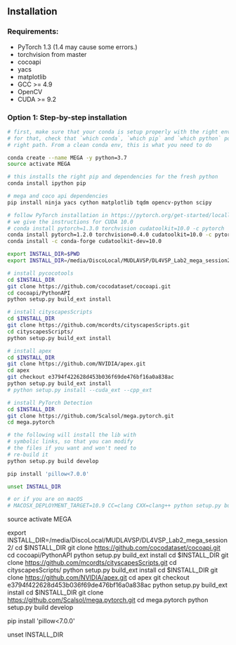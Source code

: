 ## Installation

### Requirements:
- PyTorch 1.3 (1.4 may cause some errors.)
- torchvision from master
- cocoapi
- yacs
- matplotlib
- GCC >= 4.9
- OpenCV
- CUDA >= 9.2


### Option 1: Step-by-step installation

```bash
# first, make sure that your conda is setup properly with the right environment
# for that, check that `which conda`, `which pip` and `which python` points to the
# right path. From a clean conda env, this is what you need to do

conda create --name MEGA -y python=3.7
source activate MEGA

# this installs the right pip and dependencies for the fresh python
conda install ipython pip

# mega and coco api dependencies
pip install ninja yacs cython matplotlib tqdm opencv-python scipy

# follow PyTorch installation in https://pytorch.org/get-started/locally/
# we give the instructions for CUDA 10.0
# conda install pytorch=1.3.0 torchvision cudatoolkit=10.0 -c pytorch
conda install pytorch=1.2.0 torchvision=0.4.0 cudatoolkit=10.0 -c pytorch
conda install -c conda-forge cudatoolkit-dev=10.0

export INSTALL_DIR=$PWD
export INSTALL_DIR=/media/DiscoLocal/MUDLAVSP/DL4VSP_Lab2_mega_session2/

# install pycocotools
cd $INSTALL_DIR
git clone https://github.com/cocodataset/cocoapi.git
cd cocoapi/PythonAPI
python setup.py build_ext install

# install cityscapesScripts
cd $INSTALL_DIR
git clone https://github.com/mcordts/cityscapesScripts.git
cd cityscapesScripts/
python setup.py build_ext install

# install apex
cd $INSTALL_DIR
git clone https://github.com/NVIDIA/apex.git
cd apex
git checkout e3794f422628d453b036f69de476bf16a0a838ac
python setup.py build_ext install
# python setup.py install --cuda_ext --cpp_ext

# install PyTorch Detection
cd $INSTALL_DIR
git clone https://github.com/Scalsol/mega.pytorch.git
cd mega.pytorch

# the following will install the lib with
# symbolic links, so that you can modify
# the files if you want and won't need to
# re-build it
python setup.py build develop

pip install 'pillow<7.0.0'

unset INSTALL_DIR

# or if you are on macOS
# MACOSX_DEPLOYMENT_TARGET=10.9 CC=clang CXX=clang++ python setup.py build develop
```
source activate MEGA

export INSTALL_DIR=/media/DiscoLocal/MUDLAVSP/DL4VSP_Lab2_mega_session2/
cd $INSTALL_DIR
git clone https://github.com/cocodataset/cocoapi.git
cd cocoapi/PythonAPI
python setup.py build_ext install
cd $INSTALL_DIR
git clone https://github.com/mcordts/cityscapesScripts.git
cd cityscapesScripts/
python setup.py build_ext install
cd $INSTALL_DIR
git clone https://github.com/NVIDIA/apex.git
cd apex
git checkout e3794f422628d453b036f69de476bf16a0a838ac
python setup.py build_ext install
cd $INSTALL_DIR
git clone https://github.com/Scalsol/mega.pytorch.git
cd mega.pytorch
python setup.py build develop

pip install 'pillow<7.0.0'

unset INSTALL_DIR